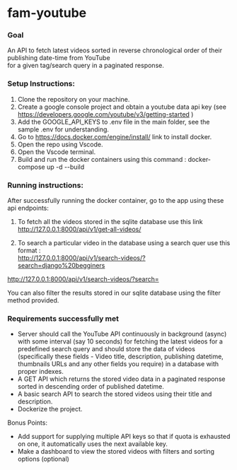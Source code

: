 # fam-youtube  
### Goal  

An API to fetch latest videos sorted in reverse chronological order of their publishing date-time from YouTube   
for a given tag/search query in a paginated response.  

### Setup Instructions:  

1. Clone the repository on your machine.  
2. Create a google console project and obtain a youtube data api key (see https://developers.google.com/youtube/v3/getting-started  )  
3. Add the GOOGLE_API_KEYS to .env file in the main folder, see the sample .env for understanding.    
4. Go to https://docs.docker.com/engine/install/ link to install docker.  
5. Open the repo using Vscode.  
6. Open the Vscode terminal.   
7. Build and run the docker containers using this command : docker-compose up -d --build  

### Running instructions:  
After successfully running the docker container, go to the app using these api endpoints:  
1. To fetch all the videos stored in the sqlite database use this link  
http://127.0.0.1:8000/api/v1/get-all-videos/  

2. To search a particular video in the database using a search quer use this format :  
http://127.0.0.1:8000/api/v1/search-videos/?search=django%20begginers  

http://127.0.0.1:8000/api/v1/search-videos/?search=<query>
  
 
You can also filter the results stored in our sqlite database using the filter method provided.    

### Requirements successfully met  
- Server should call the YouTube API continuously in background (async) with some interval (say 10 seconds) for fetching the latest videos for a predefined search query and should store the data of videos (specifically these fields - Video title, description, publishing datetime, thumbnails URLs and any other fields you require) in a database with proper indexes.
- A GET API which returns the stored video data in a paginated response sorted in descending order of published datetime.
- A basic search API to search the stored videos using their title and description.
- Dockerize the project.

 Bonus Points:

- Add support for supplying multiple API keys so that if quota is exhausted on one, it automatically uses the next available key.
- Make a dashboard to view the stored videos with filters and sorting options (optional)
